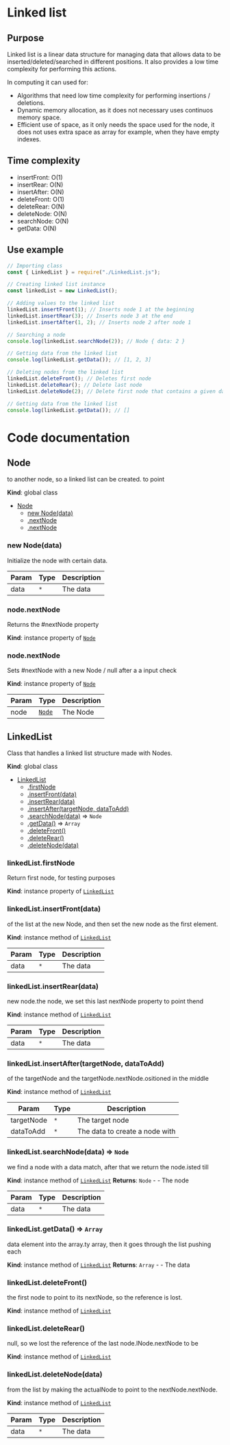 # Linked list

## Purpose

Linked list is a linear data structure for managing data that allows data to be inserted/deleted/searched in different positions. It also provides a low time complexity for performing this actions.

In computing it can used for:

- Algorithms that need low time complexity for performing insertions / deletions.
- Dynamic memory allocation, as it does not necessary uses continuos memory space.
- Efficient use of space, as it only needs the space used for the node, it does not uses extra space as array for example, when they have empty indexes.

## Time complexity

- insertFront: O(1)
- insertRear: O(N)
- insertAfter: O(N)
- deleteFront: O(1)
- deleteRear: O(N)
- deleteNode: O(N)
- searchNode: O(N)
- getData: O(N)

## Use example

```js
// Importing class
const { LinkedList } = require("./LinkedList.js");

// Creating linked list instance
const linkedList = new LinkedList();

// Adding values to the linked list
linkedList.insertFront(1); // Inserts node 1 at the beginning
linkedList.insertRear(3); // Inserts node 3 at the end
linkedList.insertAfter(1, 2); // Inserts node 2 after node 1

// Searching a node
console.log(linkedList.searchNode(2)); // Node { data: 2 }

// Getting data from the linked list
console.log(linkedList.getData()); // [1, 2, 3]

// Deleting nodes from the linked list
linkedList.deleteFront(); // Deletes first node
linkedList.deleteRear(); // Delete last node
linkedList.deleteNode(2); // Delete first node that contains a given data

// Getting data from the linked list
console.log(linkedList.getData()); // []
```

# Code documentation

<a name="Node"></a>

## Node

to another node, so a linked list can be created. to point

**Kind**: global class

- [Node](#Node)
  - [new Node(data)](#new_Node_new)
  - [.nextNode](#Node+nextNode)
  - [.nextNode](#Node+nextNode)

<a name="new_Node_new"></a>

### new Node(data)

Initialize the node with certain data.

| Param | Type            | Description |
| ----- | --------------- | ----------- |
| data  | <code>\*</code> | The data    |

<a name="Node+nextNode"></a>

### node.nextNode

Returns the #nextNode property

**Kind**: instance property of [<code>Node</code>](#Node)
<a name="Node+nextNode"></a>

### node.nextNode

Sets #nextNode with a new Node / null after a a input check

**Kind**: instance property of [<code>Node</code>](#Node)

| Param | Type                       | Description |
| ----- | -------------------------- | ----------- |
| node  | [<code>Node</code>](#Node) | The Node    |

<a name="LinkedList"></a>

## LinkedList

Class that handles a linked list structure made with Nodes.

**Kind**: global class

- [LinkedList](#LinkedList)
  - [.firstNode](#LinkedList+firstNode)
  - [.insertFront(data)](#LinkedList+insertFront)
  - [.insertRear(data)](#LinkedList+insertRear)
  - [.insertAfter(targetNode, dataToAdd)](#LinkedList+insertAfter)
  - [.searchNode(data)](#LinkedList+searchNode) ⇒ <code>Node</code>
  - [.getData()](#LinkedList+getData) ⇒ <code>Array</code>
  - [.deleteFront()](#LinkedList+deleteFront)
  - [.deleteRear()](#LinkedList+deleteRear)
  - [.deleteNode(data)](#LinkedList+deleteNode)

<a name="LinkedList+firstNode"></a>

### linkedList.firstNode

Return first node, for testing purposes

**Kind**: instance property of [<code>LinkedList</code>](#LinkedList)
<a name="LinkedList+insertFront"></a>

### linkedList.insertFront(data)

of the list at the new Node, and then set the new node as the first element.

**Kind**: instance method of [<code>LinkedList</code>](#LinkedList)

| Param | Type            | Description |
| ----- | --------------- | ----------- |
| data  | <code>\*</code> | The data    |

<a name="LinkedList+insertRear"></a>

### linkedList.insertRear(data)

new node.the node, we set this last nextNode property to point thend

**Kind**: instance method of [<code>LinkedList</code>](#LinkedList)

| Param | Type            | Description |
| ----- | --------------- | ----------- |
| data  | <code>\*</code> | The data    |

<a name="LinkedList+insertAfter"></a>

### linkedList.insertAfter(targetNode, dataToAdd)

of the targetNode and the targetNode.nextNode.ositioned in the middle

**Kind**: instance method of [<code>LinkedList</code>](#LinkedList)

| Param      | Type            | Description                    |
| ---------- | --------------- | ------------------------------ |
| targetNode | <code>\*</code> | The target node                |
| dataToAdd  | <code>\*</code> | The data to create a node with |

<a name="LinkedList+searchNode"></a>

### linkedList.searchNode(data) ⇒ <code>Node</code>

we find a node with a data match, after that we return the node.isted till

**Kind**: instance method of [<code>LinkedList</code>](#LinkedList)
**Returns**: <code>Node</code> - - The node

| Param | Type            | Description |
| ----- | --------------- | ----------- |
| data  | <code>\*</code> | The data    |

<a name="LinkedList+getData"></a>

### linkedList.getData() ⇒ <code>Array</code>

data element into the array.ty array, then it goes through the list pushing each

**Kind**: instance method of [<code>LinkedList</code>](#LinkedList)
**Returns**: <code>Array</code> - - The data
<a name="LinkedList+deleteFront"></a>

### linkedList.deleteFront()

the first node to point to its nextNode, so the reference is lost.

**Kind**: instance method of [<code>LinkedList</code>](#LinkedList)
<a name="LinkedList+deleteRear"></a>

### linkedList.deleteRear()

null, so we lost the reference of the last node.lNode.nextNode to be

**Kind**: instance method of [<code>LinkedList</code>](#LinkedList)
<a name="LinkedList+deleteNode"></a>

### linkedList.deleteNode(data)

from the list by making the actualNode to point to the nextNode.nextNode.

**Kind**: instance method of [<code>LinkedList</code>](#LinkedList)

| Param | Type            | Description |
| ----- | --------------- | ----------- |
| data  | <code>\*</code> | The data    |
